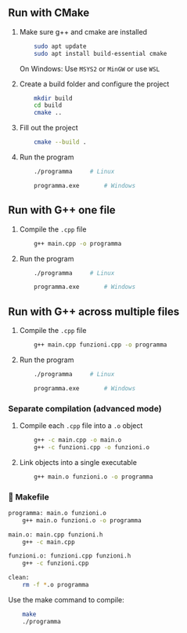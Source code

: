## Run with CMake

1. Make sure g++ and cmake are installed

    ```bash
        sudo apt update
        sudo apt install build-essential cmake
    ```
    On Windows: Use `MSYS2` or `MinGW` or use `WSL`

2. Create a build folder and configure the project

    ```bash
        mkdir build
        cd build
        cmake ..
    ```

3. Fill out the project

    ```bash
        cmake --build .
    ```

2. Run the program

    ```bash
        ./programma     # Linux
    ```
    ```bash
        programma.exe       # Windows
    ```


## Run with G++ one file

1. Compile the `.cpp` file

    ```bash
        g++ main.cpp -o programma
    ```

2. Run the program

    ```bash
        ./programma     # Linux
    ```
    ```bash
        programma.exe       # Windows
    ```

## Run with G++ across multiple files

1. Compile the `.cpp` file

    ```bash
        g++ main.cpp funzioni.cpp -o programma
    ```

2. Run the program

    ```bash
        ./programma     # Linux
    ```
    ```bash
        programma.exe       # Windows
    ```

### Separate compilation (advanced mode)

1. Compile each `.cpp` file into a `.o` object

    ```bash
        g++ -c main.cpp -o main.o
        g++ -c funzioni.cpp -o funzioni.o
    ```

2. Link objects into a single executable

    ```bash
        g++ main.o funzioni.o -o programma
    ```

### 🧱 Makefile

```bash
programma: main.o funzioni.o
    g++ main.o funzioni.o -o programma

main.o: main.cpp funzioni.h
    g++ -c main.cpp

funzioni.o: funzioni.cpp funzioni.h
    g++ -c funzioni.cpp

clean:
    rm -f *.o programma
```

Use the make command to compile:
```bash
    make
    ./programma
```
